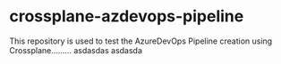 # crossplane-azdevops-pipeline
This repository is used to test the AzureDevOps Pipeline creation using Crossplane.........
asdasdas
asdasda
